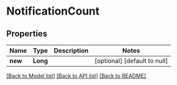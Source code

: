 # NotificationCount
## Properties

| Name | Type | Description | Notes |
|------------ | ------------- | ------------- | -------------|
| **new** | **Long** |  | [optional] [default to null] |

[[Back to Model list]](../README.md#documentation-for-models) [[Back to API list]](../README.md#documentation-for-api-endpoints) [[Back to README]](../README.md)

